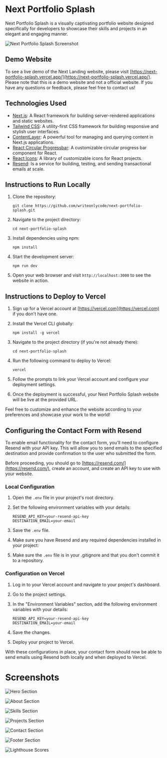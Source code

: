 # Next Portfolio Splash

Next Portfolio Splash is a visually captivating portfolio website designed
specifically for developers to showcase their skills and projects in an elegant
and engaging manner.

![Next Portfolio Splash Screenshot](https://raw.githubusercontent.com/writeonlycode/next-portfolio-splash/master/src/assets/screenshots/next-portfolio-splash-hero.png)

## Demo Website

To see a live demo of the Next Landing website, please visit
[https://next-portfolio-splash.vercel.app/](https://next-portfolio-splash.vercel.app/).
Please note that this is a demo website and not a official website. If you have
any questions or feedback, please feel free to contact us!

## Technologies Used

- [Next.js](https://nextjs.org): A React framework for building server-rendered
  applications and static websites.
- [Tailwind CSS](https://tailwindcss.com): A utility-first CSS framework for
  building responsive and stylish user interfaces.
- [ContentLayer](https://contentlayer.dev): A powerful tool for managing and
  querying content in Next.js applications.
- [React Circular
  Progressbar](https://github.com/kevinsqi/react-circular-progressbar): A
  customizable circular progress bar component for React.
- [React Icons](https://react-icons.github.io/react-icons): A library of
  customizable icons for React projects.
- [Resend](https://resend.com/): Is a service for building, testing, and
  sending transactional emails at scale.

## Instructions to Run Locally

1. Clone the repository:

   ```
   git clone https://github.com/writeonlycode/next-portfolio-splash.git
   ```

2. Navigate to the project directory:

   ```
   cd next-portfolio-splash
   ```

3. Install dependencies using npm:

   ```
   npm install
   ```

4. Start the development server:

   ```
   npm run dev
   ```

5. Open your web browser and visit `http://localhost:3000` to see the website in action.

## Instructions to Deploy to Vercel

1. Sign up for a Vercel account at [https://vercel.com](https://vercel.com) if
   you don't have one.

2. Install the Vercel CLI globally:

   ```
   npm install -g vercel
   ```

3. Navigate to the project directory (if you're not already there):

   ```
   cd next-portfolio-splash
   ```

4. Run the following command to deploy to Vercel:

   ```
   vercel
   ```

5. Follow the prompts to link your Vercel account and configure your deployment
   settings.

6. Once the deployment is successful, your Next Portfolio Splash website will
   be live at the provided URL.

Feel free to customize and enhance the website according to your preferences
and showcase your work to the world!


## Configuring the Contact Form with Resend

To enable email functionality for the contact form, you'll need to configure
Resend with your API key. This will allow you to send emails to the specified
destination and provide confirmation to the user who submitted the form.

Before proceeding, you should go to [https://resend.com/](https://resend.com/),
create an account, and create an API key to use with your website.

### Local Configuration

1. Open the `.env` file in your project's root directory.

2. Set the following environment variables with your details:

   ```dotenv
   RESEND_API_KEY=your-resend-api-key
   DESTINATION_EMAIL=your-email
   ```

3. Save the `.env` file.

4. Make sure you have Resend and any required dependencies installed in
   your project:

5. Make sure the `.env` file is in your .gitignore and that you don't commit it
   to a repository.

### Configuration on Vercel

1. Log in to your Vercel account and navigate to your project's dashboard.

2. Go to the project settings.

3. In the "Environment Variables" section, add the following environment
   variables with your details:

   ```dotenv
   RESEND_API_KEY=your-resend-api-key
   DESTINATION_EMAIL=your-email
   ```

4. Save the changes.

5. Deploy your project to Vercel.

With these configurations in place, your contact form should now be able to
send emails using Resend both locally and when deployed to Vercel.


# Screenshots

![Hero Section](https://raw.githubusercontent.com/writeonlycode/next-portfolio-splash/master/src/assets/screenshots/next-portfolio-splash-hero.png)

![About Section](https://raw.githubusercontent.com/writeonlycode/next-portfolio-splash/master/src/assets/screenshots/next-portfolio-splash-about.png)

![Skills Section](https://raw.githubusercontent.com/writeonlycode/next-portfolio-splash/master/src/assets/screenshots/next-portfolio-splash-skills.png)

![Projects Section](https://raw.githubusercontent.com/writeonlycode/next-portfolio-splash/master/src/assets/screenshots/next-portfolio-splash-projects.png)

![Contact Section](https://raw.githubusercontent.com/writeonlycode/next-portfolio-splash/master/src/assets/screenshots/next-portfolio-splash-contact.png)

![Footer Section](https://raw.githubusercontent.com/writeonlycode/next-portfolio-splash/master/src/assets/screenshots/next-portfolio-splash-footer.png)

![Lighthouse Scores](https://raw.githubusercontent.com/writeonlycode/next-portfolio-splash/master/src/assets/screenshots/next-portfolio-splash-lighthouse.png)

